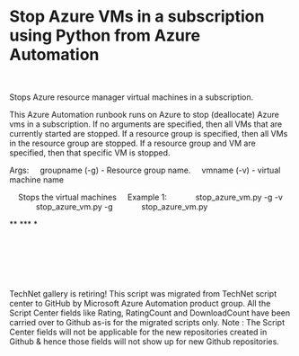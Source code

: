﻿Stop Azure VMs in a subscription using Python from Azure Automation
===================================================================

            

 


Stops Azure resource manager virtual machines in a subscription.

This Azure Automation runbook runs on Azure to stop (deallocate) Azure vms in a subscription.
If no arguments are specified, then all VMs that are currently started are stopped.
If a resource group is specified, then all VMs in the resource group are stopped.
If a resource group and VM are specified, then that specific VM is stopped.

Args:
    groupname (-g) - Resource group name.
    vmname (-v) - virtual machine name

    Stops the virtual machines
    Example 1:
            stop_azure_vm.py -g <resourcegroupname> -v <vmname>
            stop_azure_vm.py -g <resourcegroupname>
            stop_azure_vm.py


** *** *


 


 

 

        
    
TechNet gallery is retiring! This script was migrated from TechNet script center to GitHub by Microsoft Azure Automation product group. All the Script Center fields like Rating, RatingCount and DownloadCount have been carried over to Github as-is for the migrated scripts only. Note : The Script Center fields will not be applicable for the new repositories created in Github & hence those fields will not show up for new Github repositories.
